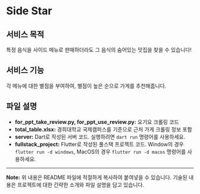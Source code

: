 # Side Star

## 서비스 목적
특정 음식을 사이드 메뉴로 판매하더라도 그 음식의 숨어있는 맛집을 찾을 수 있습니다!

## 서비스 기능
각 메뉴에 대한 별점을 부여하여, 별점이 높은 순으로 가게를 추천해줍니다.

## 파일 설명
- **for_ppt_take_review.py, for_ppt_use_review.py:** 요기요 크롤링 코드
- **total_table.xlsx:** 경희대학교 국제캠퍼스를 기준으로 근처 가게 크롤링 정보 포함
- **server:** Dart로 작성된 서버 코드. 실행하려면 `dart run` 명령어를 사용하세요.
- **fullstack_project:** Flutter로 작성된 풀스택 프로젝트 코드. Window의 경우 `flutter run -d windows`, MacOS의 경우 `flutter run -d macos` 명령어를 사용하세요.

---
**Note:** 위 내용은 README 파일에 적절하게 복사하여 붙여넣을 수 있습니다. 기술된 내용은 프로젝트에 대한 간략한 소개와 파일 설명을 담고 있습니다.
